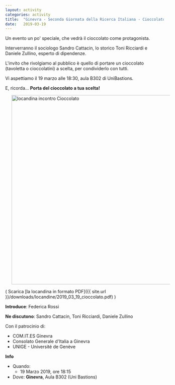 ```yaml
---
layout: activity
categories: activity
title:  "Ginevra - Seconda Giornata della Ricerca Italiana - Cioccolato, (in)dipendenza, migrazione"
date:   2019-03-19
---
```


<!-- # Seconda Giornata della Ricerca Italiana -->

Un evento un po' speciale, che vedrà il cioccolato come protagonista.

Interverranno il sociologo Sandro Cattacin, lo storico Toni Ricciardi e Daniele Zullino, esperto di dipendenze.

L'invito che rivolgiamo al pubblico è quello di portare un cioccolato (tavoletta o cioccolatini) a scelta, per condividerlo con tutti.

Vi aspettiamo il 19 marzo alle 18:30, aula B302 di UniBastions.

E, ricorda... **Porta del cioccolato a tua scelta!**


<img alt="locandina incontro Cioccolato" align="center" width="600" hspace="20" src="/assets/img/pages/activities/2019_03_19_cioccolato.png">


( Scarica [la locandina in formato PDF]({{ site.url }}/downloads/locandine/2019_03_19_cioccolato.pdf) )

**Introduce**: Federica Rossi

**Ne discutono**: Sandro Cattacin, Toni Ricciardi, Daniele Zullino


Con il patrocinio di:
- COM.IT.ES Ginevra
- Consolato Generale d'Italia a Ginevra
- UNIGE - Université de Genève


**Info**

- Quando:
  - 19 Marzo 2019, ore 18:15
- Dove: **Ginevra**, Aula B302 (Uni Bastions)
